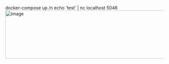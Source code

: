 docker-compose up /n
echo 'test' | nc localhost 5046
<img width="703" height="153" alt="image" src="https://github.com/user-attachments/assets/b6dbfbdf-1004-430a-9c95-ba0e6b902938" />
